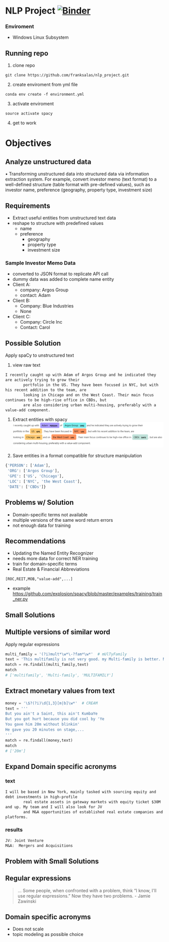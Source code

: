 # NLP Project [![Binder](https://mybinder.org/badge_logo.svg)](https://mybinder.org/v2/gh/franksalas/nlp_project/master)

### Enviroment
- Windows Linux Subsystem

## Running repo

1. clone repo

```shell
git clone https://github.com/franksalas/nlp_project.git
```

2. create enviroment from yml file

```shell
conda env create -f environment.yml
```

3. activate enviroment

```shell
source activate spacy
```
4. get to work



# Objectives

## Analyze unstructured data 

 • Transforming unstructured data into structured data via information extraction system. For example, convert investor memo (text format) to a well-defined structure (table format with pre-defined values), such as investor name, preference (geography, property type, investment size)
 

## Requirements
- Extract useful entities from unstructured text data
- reshape to structure with predefined values
    - name
    - preference
        - geography
        - property type
        - investment size


 
### Sample Investor Memo Data
- converted to JSON format to replicate API call
- dummy data was added to complete name entity
- Client A:
    - company: Argos Group
    - contact: Adam
- Client B:
    - Company: Blue Industries
    - None
- Client C:
    - Company: Circle Inc
    - Contact: Carol


## Possible Solution
Apply spaCy to unstructured text

1. view raw text
```
I recently caught up with Adam of Argos Group and he indicated they are actively trying to grow their
        portfolio in the US. They have been focused in NYC, but with his recent addition to the team, are
        looking in Chicago and on the West Coast. Their main focus continues to be high-rise office in CBDs, but
        are also considering urban multi-housing, preferably with a value-add component.
```

1. Extract entities with spacy
![memo 1](/images/memo_1A.PNG "memo_1")

2. Save entities in a format compatible for structure manipulation

```python
{'PERSON': ['Adam'],
 'ORG': ['Argos Group'],
 'GPE': ['US', 'Chicago'],
 'LOC': ['NYC', 'the West Coast'],
 'DATE': ['CBDs']}
```

## Problems w/ Solution
- Domain-specific terms not available
- multiple versions of the same word return errors
- not enough data for training

## Recommendations
- Updating the Named Entity Recognizer
- needs more data for correct NER training
- train for domain-specific terms
 - Real Estate & Financial Abbreviations

```
[ROC,REIT,MOB,"value-add",...]
```
- example https://github.com/explosion/spacy/blob/master/examples/training/train_ner.py


## Small Solutions
## Multiple versions of similar word

Apply regular expressions

```python
multi_family = '(?i)mult*\w*\-?fam*\w*'  # mUlTyFamily
text = 'This multifamily is not very good. my Multi-family is better. Not as good as my MULTIFAMILY'
match = re.findall(multi_family,text)
match
# ['multifamily', 'Multi-family', 'MULTIFAMILY']
```

## Extract monetary values from text

```python
money = '\$?(?i)\d{1,3}[m|b]\w*'  # CREAM
text = '''
But you ain't a Saint, this ain't KumbaYe
But you got hurt because you did cool by 'Ye
You gave him 20m without blinkin'
He gave you 20 minutes on stage,...
'''
match = re.findall(money,text)
match
# ['20m']
```



## Expand Domain specific acronyms
### text

```
I will be based in New York, mainly tasked with sourcing equity and debt investments in high-profile
        real estate assets in gateway markets with equity ticket $30M and up. My team and I will also look for JV
        and M&A opportunities of established real estate companies and platforms.
```

### results
```
JV: Joint Venture
M&A:  Mergers and Acquisitions
```

## Problem with Small Solutions

## Regular expressions

>... Some people, when confronted with a problem, think “I know,
I'll use regular expressions.”  Now they have two problems.
    - Jamie Zawinski
    
## Domain specific acronyms
- Does not scale
- topic modeling as possible choice

    
